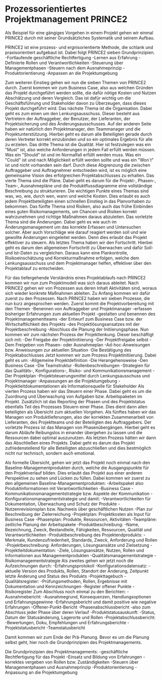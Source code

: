 ﻿# Prozessorientiertes Projektmanagement PRINCE2
 Als Beispiel für eine gängiges Vorgehen in einem Projekt gehen wir einmal
PRINCE2 durch mit seiner Grundsätzliches Systematik und seinem Aufbau.

PRINCE2 ist eine prozess- und ergnisorientierte Methode, die schlank und
praxisorientiert aufgebaut ist. Dabei folgt PRINCE2 sieben Grundprinzipien.
	-Fortlaufende geschäftliche Rechtfertigung
	-Lernen aus Erfahrung
	-Definierte Rollen und Verantwortlichkeiten
	-Steuerung über Managementphasen
	-Steuern nach dem Ausnahmeprinzip
	-Produktorientierung
	-Anpassen an die Projektumgebung

Zum weiteren Einstieg gehen wir nun die sieben Themen von PRINCE2 durch.
Zuerst kommen wir zum Business Case, also aus welchen Gründen das
Projekt durchgeführt werden sollte, die dafür nötige Kosten und
Nutzen Abschätzung und deren Vergleich.
Das ist dafür wichtig um die Geschäftsführung und Stakeholder davon zu
Überzeugen, dass dieses Projekt durchgeführt wird.
Das nächste Thema ist die Organisation. Dabei geht es zum einen um den
Lenkungsausschuss. Dieser besteht aus Vertretern der Auftraggeber,
der Benutzer, der Lieferanten, der Projektsicherung und des 
Änderungsausschusses. Auf der anderen Seite haben wir natürlich
den Projektmanager, den Teammanager und die Projektunterstützung.
Hierbei geht es darum alle Beteiligten gerade durch deren Vertreter
korrekt einzubinden und so ein optimales Ergebnis für alle zu erzielen.
Das dritte Thema ist die Qualität. Hier ist festzulegen was ein "Must"
ist, also welche Anforderungen in jedem Fall erfüllt werden müssen.
Was ein "Should" ist und im Normalfall erfüllt werden muss. Was ein
"Could" ist und nach Möglichkeit erfüllt werden sollte und was
ein "Won`t" ist und nicht vorhanden sein darf.
Durch diese Abgrenzung die zwischen Auftraggeber und Auftragnehmer
entschieden wird, ist es möglich eine gemeinsame Vision des
erfolgreichen Projektabschlusses zu erhalten.
Das vierte Thema sind die Pläne. Dabei geht es darum für die
Projekt-, Phasen-, Team-, Ausnahmepläne und die
Produktflussdiagramme eine vollständige Beschreibung zu strukturieren.
Die wichtigen Punkte eines Themas sind was, wo, wie, durch wen, wann
und welche Kosten. Dies erlaubt es auch jedem Projektbeteiligten
einen schnellen Einstieg in das Planvorhaben zu bekommen.
Das fünfte Thema sind Risiken, also auch das frühe Einbinden eines 
guten Risikomanagements, um Chancen und Risiken korrekt wahrzunehmen
und richtige Maßnahmen daraus abzuleiten.
Das vorletzte Thema sind die Änderungen. Dabei geht es wie auch im
Änderungsmanagement um das korrekte Erfassen und Untersuchen solcher.
Aber auch Vorschläge wie darauf reagiert werden soll und wie gewollte
Änderungen eingeleitet werden. Denn dies erlaubt das Projekt effektiver
zu steuern.
Als letztes Thema haben wir den Fortschritt. Hierbei geht es darum den
allgemeinen Fortschritt zu Überwachen und dafür Soll- und Ist-Daten zu 
vergleichen. Daraus kann eine Plankontrolle, Risikoeinschätzung und
Korrekturmaßnahme erfolgen, welche dem Lenkungsausschuss und dem
Projektmanager helfen, effektiver über den Projektablauf zu entscheiden.

Für das tiefergehende Verständnis eines Projektablaufs nach PRINCE2
kommen wir nun zum Projektmodell was sich daraus ableitet.
Nach PRINCE2 gehen wir von Prozessen aus deren Inhalt Aktivitäten sind,
woraus sich wieder konkrete Maßnahmen ableiten.
Zu Anfang kommen wir dafür zuerst zu den Prozessen.
Nach PRINCE2 haben wir sieben Prozesse, die nun kurz angesprochen werden.
Zuerst kommt die Projektvorbereitung mit den Themen 
	-Benennen von Auftraggeber und Projektmanager
	-erfassen bisheriger Erfahrungen zum aktuellen Projekt
	-gestalten und benennen des Projektmanagementteams
	-der Entwurf zum Business Case bzw. der Wirtschaftlichkeit des 
	 Projekts
	-des Projektlösungsansatzes mit der Projektbeschreibung
	-Abschluss die Planung der Initiierungsphase.
Nun kommen wir zum nächsten Prozess der Projektlenkung. Dieser beschäftigt
sich mit:
	-Der Freigabe der Projektinitiierung
	-Der Projektfreigabe selbst
	-Dem Freigeben von Phasen- oder Ausnahmeplan
	-Ad-hoc-Anweisungen bzw. Anweisungen zur aktuellen Situation
	-Die Bestätigung des Projektabschlusses
Jetzt kommen wir zum Prozess Projektinitiierung. Dabei geht es um:
	-Allgemeine Projektdefinition
	-Die Herangehensweise
	-Den Business Case
	-Die Teamstruktur
	-Rollenbeschreibungen
	-Strategien für das Qualitäts-, Konfigurations-, Risiko- und 
	 Kommunikationsmanagement
	-Der Projektplan
	-Projektsteuerungsmittel durch Lenkungsausschuss und Projektmanager
	-Anpassungen an die Projektumgebung
	-Projektleitdokumentationen als Informationsquelle für Stakeholder
Als vierten Prozess haben wir das Steuern einer Phase. Dabei geht es
um die Zuordnung und Überwachung von Aufgaben bzw. Arbeitspaketen im
Projekt. Zusätzlich ist das Reporting der Phasen und des Projektstatus
ebenfalls Teil des Prozesses Steuern einer Phase. Dies dient dann
allen beteiligten als Übersicht zum aktuellen Vorgehen.
Als fünftes haben wir das Managen von Produktlieferungen, also der
korrekten Zusammenarbeit von Lieferanten, des Projektteams und der
Beteiligten des Auftraggebers. Der vorletzte Prozess ist das
Managen von Phasenübergängen. Hierbei geht es darum Abläufe 
Reibungslos in einander übergehen zu lassen und die Ressourcen dabei
optimal auszunutzen.
Als letzten Prozess hätten wir dann das Abschließen eines Projekts.
Dabei geht es darum das Projekt zufriedenstellend für alle Beteiligten
abzuschließen und dies bestmöglich nicht nur technisch, sondern auch
emotional.

Als formelle Übersicht, gehen wir jetzt das Projekt noch einmal nach den
Baseline-Managementprodukten durch, welche die Ausgangspunkte für den
Projektverlauf bilden. Dies erlaubt das Projekt aus einer
anderen Perspektive zu sehen und Lücken zu füllen.
Dabei kommen wir zuerst zu den allgemeinen Baseline-Managementprodukten:
	-Arbeitspaket also Produktinformationen mit Verantwortlichkeiten
	-Business Case
	-Kommunikationsmanagementstrategie bzw. Aspekte der Kommunikation
	-Konfigurationsmanagementstrategie und damit:
		-Verantwortlichkeiten für Dokumentation, Überwachung 
		 und Schutz der Produkte
	-Nutzenrevisionsplan bzw. Nachweis über geschäftlichen Nutzen
	-Plan zur Beschreibung der Zielerreichung
		-Projektplan: Projektkosten als Input für Business Case
		-Phasenplan: Produkte, Ressourcen, Aktivitäten
		-Teampläne: zeitliche Planung der Arbeitspakete
	-Produktbeschreibung: 
		-Name, Bezeichnung, Zweck, Bestandteile, Fähigkeiten, 
		 Ressourcen, Qualität und Verantwortlichkeiten
	-Produktbeschreibung des Projektendprodukts:
		-Merkmale, Kundenzufriedenheit, Standards, Zweck, 
		 Anforderung und Rollen
	-Projektbeschreibung: Anforderungen, Lösungsansätze und Zielsetzung
	-Projektleitdokumentation:
		-Ziele, Lösungsansätze, Nutzen, Rollen
		 und Informationen aus Managementprodukten
	-Qualitätsmanagementstrategie
	-Risikomanagementstrategie
Als zweites gehen wir jetzt noch die Aufzeichnungen durch:
	-Erfahrungsprotokoll
	-Konfigurationsdatensatz: 
		-aktuelle Version des Produkts, Rollen, 
		 Standort der Änderung, Zeitpunkt letzte Änderung 
		 und Status des Produkts
	-Projekttagebuch
	-Qualitätsregister: 
		-Prüfungsmethoden, Rollen, Ergebnisse mit Dokumentation 
		 und Kennzeichnungen
	-Register offener Punkte
	-Risikoregister
Zum Abschluss noch einmal zu den Berichten:
	-Ausnahmebericht: 
		-Ausnahmegrund, Konsequenzen, Handlungsoptionen
		 und Erfahrungsgewinne
	-Erfahrungsbericht und damit positive wie negative Erfahrungen
	-Offener-Punkt-Bericht
	-Phasenabschlussbericht 
	 	-also zum Abschluss jeder Phase über deren Verlauf
	-Produktstatusauskunft:
		-Status, Datum der Statusänderung, Lagerorte und Rollen
	-Projektabschlussbericht: 
		-Bewertungen, Doku, Empfehlungen und Erfahrungsberichte
	-Projektstatusbericht
	-Teamstatusbericht

Damit kommen wir zum Ende der Prä-Planung. Bevor es um die Planung selbst
geht, hier noch die Grundprinzipien des Projektmanagements.

Die Grundprinzipien des Projektmanagements:
	-geschäftliche Rechtfertigung für das Projekt
	-Einsatz und Bildung von Erfahrungen
	-korrektes vergeben von Rollen bzw. Zuständigkeiten
	-Steuern über Managementphasen und Ausnahmeprinzip
	-Produktorientierung
	-Anpassung an die Projektumgebung
